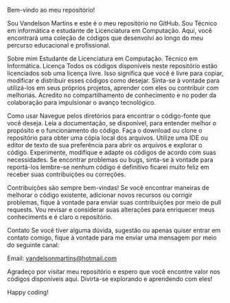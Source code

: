 Bem-vindo ao meu repositório!

Sou Vandelson Martins e este é o meu repositório no GitHub. Sou Técnico em informática e estudante de Licenciatura em Computação.
Aqui, você encontrará uma coleção de códigos que desenvolvi ao longo do meu percurso educacional e profissional.

Sobre mim
Estudante de Licenciatura em Computação.
Técnico em Informática.
Licença
Todos os códigos disponíveis neste repositório estão licenciados sob uma licença livre. Isso significa que você é livre para copiar, modificar e distribuir esses códigos como desejar. Sinta-se à vontade para utilizá-los em seus próprios projetos, aprender com eles ou contribuir com melhorias. Acredito no compartilhamento de conhecimento e no poder da colaboração para impulsionar o avanço tecnológico.

Como usar
Navegue pelos diretórios para encontrar o código-fonte que você deseja.
Leia a documentação, se disponível, para entender melhor o propósito e o funcionamento do código.
Faça o download ou clone o repositório para obter uma cópia local dos arquivos.
Utilize uma IDE ou editor de texto de sua preferência para abrir os arquivos e explorar o código.
Experimente, modifique e adapte os códigos de acordo com suas necessidades.
Se encontrar problemas ou bugs, sinta-se à vontade para reportá-los lembre-se nenhum código é definitivo ficarei muito feliz em receber
suas contribuições ou correções.

Contribuições são sempre bem-vindas! Se você encontrar maneiras de melhorar o código existente, adicionar novos recursos ou corrigir problemas, fique à vontade para enviar suas contribuições por meio de pull requests. Vou revisar e considerar suas alterações para enriquecer meus conheciments 
e é claro o repositório.

Contato
Se você tiver alguma dúvida, sugestão ou apenas quiser entrar em contato comigo, fique à vontade para me enviar uma mensagem por meio do seguinte canal:

Email: vandelsonmartins@hotmail.com

Agradeço por visitar meu repositório e espero que você encontre valor nos códigos disponíveis aqui. Divirta-se explorando e aprendendo com eles!

Happy coding!
